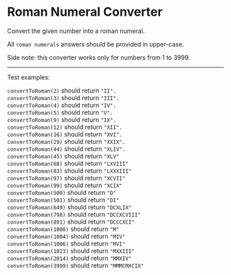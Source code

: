 # Roman Numeral Converter

Convert the given number into a roman numeral.

All `roman numerals` answers should be provided in upper-case.

Side note: this converter works only for numbers from 1 to 3999.

---

Test examples:

`convertToRoman(2)` should return `"II".`\
`convertToRoman(3)` should return `"III".`\
`convertToRoman(4)` should return `"IV".`\
`convertToRoman(5)` should return `"V".`\
`convertToRoman(9)` should return `"IX".`\
`convertToRoman(12)` should return `"XII".`\
`convertToRoman(16)` should return `"XVI".`\
`convertToRoman(29)` should return `"XXIX".`\
`convertToRoman(44)` should return `"XLIV".`\
`convertToRoman(45)` should return `"XLV"`\
`convertToRoman(68)` should return `"LXVIII"`\
`convertToRoman(83)` should return `"LXXXIII"`\
`convertToRoman(97)` should return `"XCVII"`\
`convertToRoman(99)` should return `"XCIX"`\
`convertToRoman(500)` should return `"D"`\
`convertToRoman(501)` should return `"DI"`\
`convertToRoman(649)` should return `"DCXLIX"`\
`convertToRoman(798)` should return `"DCCXCVIII"`\
`convertToRoman(891)` should return `"DCCCXCI"`\
`convertToRoman(1000)` should return `"M"`\
`convertToRoman(1004)` should return `"MIV"`\
`convertToRoman(1006)` should return `"MVI"`\
`convertToRoman(1023)` should return `"MXXIII"`\
`convertToRoman(2014)` should return `"MMXIV"`\
`convertToRoman(3999)` should return `"MMMCMXCIX"`

